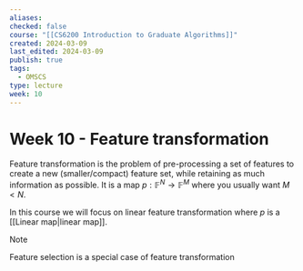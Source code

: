 ```yaml
---
aliases: 
checked: false
course: "[[CS6200 Introduction to Graduate Algorithms]]"
created: 2024-03-09
last_edited: 2024-03-09
publish: true
tags:
  - OMSCS
type: lecture
week: 10
---
```

# Week 10 - Feature transformation

Feature transformation is the problem of pre-processing a set of features to create a new (smaller/compact) feature set, while retaining as much information as possible. It is a map $p: \mathbb{F}^N \rightarrow \mathbb{F}^M$ where you usually want $M < N$.

In this course we will focus on linear feature transformation where $p$ is a [[Linear map|linear map]].

>[!note]
>Feature selection is a special case of feature transformation

